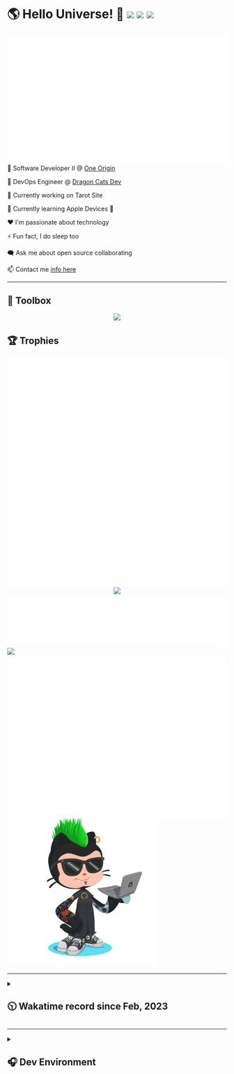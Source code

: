 <h1>🌎 Hello Universe! 👋
<img src='https://wakatime.com/badge/user/a61fe4dd-5464-48ee-825a-134d74f90884.svg?style=flat-square'>
<img src='https://api.visitorbadge.io/api/visitors?path=https%3A%2F%2Fgithub.com%2Fjmclain-origin&countColor=&style=flat-square' height='22'>
<img src='https://img.shields.io/github/followers/jmclain-origin?label=Followers&style=flat-square' height='22'>
</h1>

<img align='right' src='./assets/metrics.base.svg'>

💼 Software Developer II @ [One Origin](https://oneorigin.us/)

<!-- 💼 Engineer Consultant @ [Banyan Labs](https://banyanlabs.io/) -->

💼 DevOps Engineer @ [Dragon Cats Dev](https://DragonCats.dev/ "visit")

🔭 Currently working on Tarot Site

🌱 Currently learning Apple Devices 🤢

❤️ I'm passionate about technology

⚡ Fun fact, I do sleep too

🗨️ Ask me about open source collaborating

📫 Contact me [info here](https://www.joshmclain.com/#contact)

---

## 🧰 Toolbox

<p align="center">
  <a href="https://skillicons.dev">
    <img src="https://skillicons.dev/icons?i=md,html,css,js,regex,sass,tailwind,ts,react,styledcomponents,redux,next,gatsby,remix,vue,nuxt,nodejs,express,mongodb,jest,webpack,vite,rollup,docker,nginx,aws,heroku,vercel,netlify,linux,bash,powershell,vim,git,githubactions,github,gitlab,vscode,idea,maven,gradle,java,spring&theme=dark" />
  </a>
</p>

## 🏆 Trophies

<div align='center'>
<img src='./assets/metrics.plugin.achievements.compact.svg'>
<img src='./assets/metrics.plugin.habits.charts.svg'>
<img src='https://github-profile-trophy.vercel.app/?username=jmclain-origin&theme=darkhub&no-frame=true&margin-w=10'>
</div>

<div align=''>
<img src='./assets/metrics.plugin.habits.facts.svg'>
<img src='https://streak-stats.demolab.com?user=jmclain-origin&theme=dark' width='340'>
<div>
</div>

<img src='./assets/metrics.plugin.wakatime.svg'>
<img src='./assets/octocat.png' width='340'>
<!-- <img src='./assets/metrics.plugin.code.svg'> -->
</div>

---

<details>
<summary>

## 🕥 Wakatime record since Feb, 2023

</summary>

<!--START_SECTION:waka-->
![Code Time](http://img.shields.io/badge/Code%20Time-853%20hrs%2059%20mins-blue)

![Profile Views](http://img.shields.io/badge/Profile%20Views-0-blue)

**🐱 My GitHub Data** 

> 📦 141.7 kB Used in GitHub's Storage 
 > 
> 🏆 87 Contributions in the Year 2024
 > 
> 🚫 Not Opted to Hire
 > 
> 📜 30 Public Repositories 
 > 
> 🔑 25 Private Repositories 
 > 
**I'm an Early 🐤** 

```text
🌞 Morning                2707 commits        ██████░░░░░░░░░░░░░░░░░░░   24.98 % 
🌆 Daytime                3604 commits        ████████░░░░░░░░░░░░░░░░░   33.26 % 
🌃 Evening                2944 commits        ███████░░░░░░░░░░░░░░░░░░   27.17 % 
🌙 Night                  1580 commits        ████░░░░░░░░░░░░░░░░░░░░░   14.58 % 
```
📅 **I'm Most Productive on Monday** 

```text
Monday                   2614 commits        ██████░░░░░░░░░░░░░░░░░░░   24.13 % 
Tuesday                  2117 commits        █████░░░░░░░░░░░░░░░░░░░░   19.54 % 
Wednesday                1277 commits        ███░░░░░░░░░░░░░░░░░░░░░░   11.79 % 
Thursday                 945 commits         ██░░░░░░░░░░░░░░░░░░░░░░░   08.72 % 
Friday                   1649 commits        ████░░░░░░░░░░░░░░░░░░░░░   15.22 % 
Saturday                 1407 commits        ███░░░░░░░░░░░░░░░░░░░░░░   12.99 % 
Sunday                   826 commits         ██░░░░░░░░░░░░░░░░░░░░░░░   07.62 % 
```


📊 **This Week I Spent My Time On** 

```text
🕑︎ Time Zone: America/Phoenix

💬 Programming Languages: 
Other                    25 hrs 35 mins      ██████████████████░░░░░░░   73.66 % 
YAML                     2 hrs 38 mins       ██░░░░░░░░░░░░░░░░░░░░░░░   07.58 % 
JavaScript               2 hrs 24 mins       ██░░░░░░░░░░░░░░░░░░░░░░░   06.91 % 
JSON                     2 hrs 3 mins        █░░░░░░░░░░░░░░░░░░░░░░░░   05.91 % 
Markdown                 1 hr 44 mins        █░░░░░░░░░░░░░░░░░░░░░░░░   05.02 % 

🔥 Editors: 
Chrome                   23 hrs 45 mins      █████████████████░░░░░░░░   68.35 % 
VS Code                  10 hrs 59 mins      ████████░░░░░░░░░░░░░░░░░   31.65 % 

💻 Operating System: 
Mac                      34 hrs 44 mins      █████████████████████████   100.00 % 
```

**I Mostly Code in JavaScript** 

```text
TypeScript               17 repos            ████████░░░░░░░░░░░░░░░░░   31.48 % 
CSS                      4 repos             ██░░░░░░░░░░░░░░░░░░░░░░░   07.41 % 
Vue                      3 repos             █░░░░░░░░░░░░░░░░░░░░░░░░   05.56 % 
Shell                    2 repos             █░░░░░░░░░░░░░░░░░░░░░░░░   03.70 % 
Dockerfile               1 repo              ░░░░░░░░░░░░░░░░░░░░░░░░░   01.85 % 
```




 Last Updated on 12/03/2024 18:38:34 UTC
<!--END_SECTION:waka-->

</details>

---

<details>
<summary>

## 🎧 Dev Environment

</summary>

> ### _I'm not a player 🐱 I just code a lot..._

<div align='center'>
<img src='https://spotify-github-profile.vercel.app/api/view?uid=31knnovcfatt7mqmu6yaa5htulxi&cover_image=true&theme=default&show_offline=false&background_color=121212' width='420'>
<img src='https://spotify-recently-played-readme.vercel.app/api?user=31knnovcfatt7mqmu6yaa5htulxi&width=400&count=10'>
</div>
</details>

<!-- ## Memes

who doesn't love memes?

![obi one](./assets/unfilimar_obi.jpg) -->

<!-- <div align='center'>
<img src='https://www.data-card-for-spotify.com/api/card?user_id=31knnovcfatt7mqmu6yaa5htulxi&hide_playing=1&hide_recents=1&limit=10&custom_title=jmclain-origin%20Spotify%20Data'>
</div> -->
